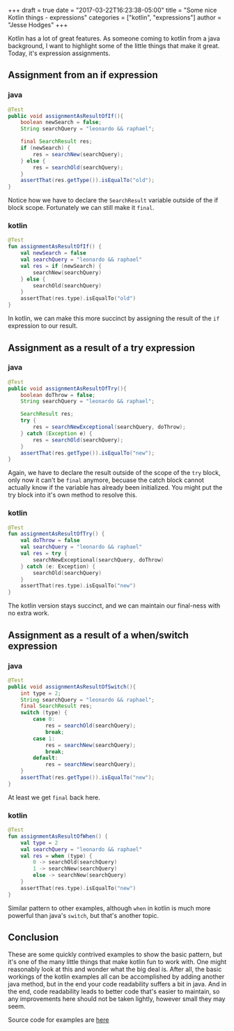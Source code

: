 +++
draft = true
date = "2017-03-22T16:23:38-05:00"
title = "Some nice Kotlin things - expressions"
categories = ["kotlin", "expressions"]
author = "Jesse Hodges"
+++

Kotlin has a lot of great features. As someone coming to kotlin from a java background, I want to highlight some of the little things that make it great. Today, it's expression assignments.

<!--more-->
## Assignment from an if expression

### java
```java
@Test
public void assignmentAsResultOfIf(){
    boolean newSearch = false;
    String searchQuery = "leonardo && raphael";

    final SearchResult res;
    if (newSearch) {
        res = searchNew(searchQuery);
    } else {
        res = searchOld(searchQuery);
    }
    assertThat(res.getType()).isEqualTo("old");
}
```
Notice how we have to declare the `SearchResult` variable outside of the if block scope. Fortunately we can still make it `final`. 

### kotlin

```kotlin
@Test
fun assignmentAsResultOfIf() {
    val newSearch = false
    val searchQuery = "leonardo && raphael"
    val res = if (newSearch) {
        searchNew(searchQuery)
    } else {
        searchOld(searchQuery)
    }
    assertThat(res.type).isEqualTo("old")
}
```
In kotlin, we can make this more succinct by assigning the result of the `if` expression to our result.

## Assignment as a result of a try expression

### java
```java
@Test
public void assignmentAsResultOfTry(){
    boolean doThrow = false;
    String searchQuery = "leonardo && raphael";

    SearchResult res;
    try {
        res = searchNewExceptional(searchQuery, doThrow);
    } catch (Exception e) {
        res = searchOld(searchQuery);
    }
    assertThat(res.getType()).isEqualTo("new");
}
```
Again, we have to declare the result outside of the scope of the `try` block, only now it can't be `final` anymore, becuase the catch block cannot actually know if the variable has already been initialized.  You might put the try block into it's own method to resolve this. 

### kotlin
```kotlin
@Test
fun assignmentAsResultOfTry() {
    val doThrow = false
    val searchQuery = "leonardo && raphael"
    val res = try {
        searchNewExceptional(searchQuery, doThrow)
    } catch (e: Exception) {
        searchOld(searchQuery)
    }
    assertThat(res.type).isEqualTo("new")
}
```
The kotlin version stays succinct, and we can maintain our final-ness with no extra work.

## Assignment as a result of a when/switch expression

### java
```java
@Test
public void assignmentAsResultOfSwitch(){
    int type = 2;
    String searchQuery = "leonardo && raphael";
    final SearchResult res;
    switch (type) {
        case 0:
            res = searchOld(searchQuery);
            break;
        case 1:
            res = searchNew(searchQuery);
            break;
        default:
            res = searchNew(searchQuery);
    }
    assertThat(res.getType()).isEqualTo("new");
}
```
At least we get `final` back here. 

### kotlin
```kotlin
@Test
fun assignmentAsResultOfWhen() {
    val type = 2
    val searchQuery = "leonardo && raphael"
    val res = when (type) {
        0 -> searchOld(searchQuery)
        1 -> searchNew(searchQuery)
        else -> searchNew(searchQuery)
    }
    assertThat(res.type).isEqualTo("new")
}
```

Similar pattern to other examples, although `when` in kotlin is much more powerful than java's `switch`, but that's another topic.

## Conclusion

These are some quickly contrived examples to show the basic pattern, but it's one of the many little things that make kotlin fun to work with. One might reasonably look at this and wonder what the big deal is. After all, the basic workings of the kotlin examples all can be accomplished by adding another java method, but in the end your code readability suffers a bit in java. And in the end, code readability leads to better code that's easier to maintain, so any improvements here should not be taken lightly, however small they may seem.

Source code for examples are [here](https://github.com/gjesse/some-nice-kotlin-things)
